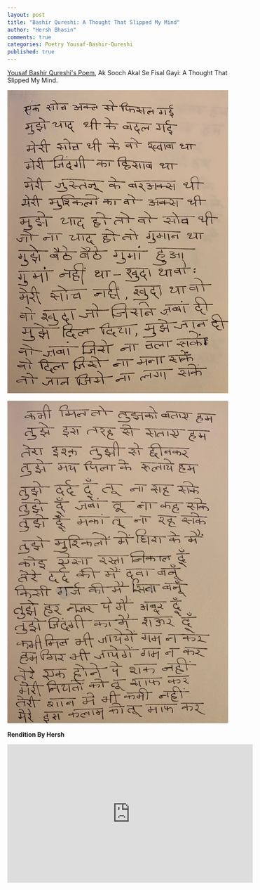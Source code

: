 ```yaml
---
layout: post
title: "Bashir Qureshi: A Thought That Slipped My Mind"
author: "Hersh Bhasin"
comments: true
categories: Poetry Yousaf-Bashir-Qureshi
published: true
---
```

[Yousaf Bashir Qureshi's Poem](https://www.youtube.com/watch?v=z-ocz2ux6BI), Ak Sooch Akal Se Fisal Gayi:  A Thought That Slipped My Mind. 

![soch-1](../assets/soch-1.jpg)

![soch-1](../assets/soch-2.jpg)

**Rendition  By Hersh**

<iframe width="560" height="315" src="https://www.youtube.com/embed/EWOjbj9EQtQ" frameborder="0" allow="accelerometer; autoplay; encrypted-media; gyroscope; picture-in-picture" allowfullscreen></iframe>